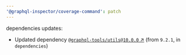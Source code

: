 ```yaml
---
'@graphql-inspector/coverage-command': patch
---
```

dependencies updates:
  - Updated dependency [`@graphql-tools/utils@10.0.0`
    ↗︎](https://www.npmjs.com/package/@graphql-tools/utils/v/10.0.0) (from `9.2.1`, in
    `dependencies`)
